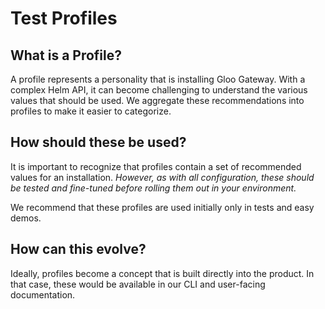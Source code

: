 # Test Profiles

## What is a Profile?
A profile represents a personality that is installing Gloo Gateway. With a complex Helm API, it can become challenging to understand the various values that should be used. We aggregate these recommendations into profiles to make it easier to categorize.

## How should these be used?
It is important to recognize that profiles contain a set of recommended values for an installation. _However, as with all configuration, these should be tested and fine-tuned before rolling them out in your environment._

We recommend that these profiles are used initially only in tests and easy demos.

## How can this evolve?
Ideally, profiles become a concept that is built directly into the product. In that case, these would be available in our CLI and user-facing documentation.